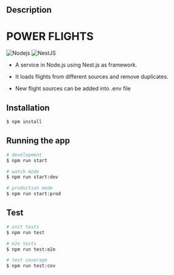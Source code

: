 ## Description
# POWER FLIGHTS
![Nodejs](https://img.shields.io/badge/-Nodejs-339933?style=flat-square&logo=Node.js&logoColor=white)
![NestJS](https://img.shields.io/badge/-NestJS-E0234E?style=flat-square&logo=nestjs&logoColor=white)

- A service in Node.js using Nest.js as framework.

- It loads flights from different sources and remove duplicates.

- New flight sources can be added into .env file

## Installation

```bash
$ npm install
```

## Running the app

```bash
# development
$ npm run start

# watch mode
$ npm run start:dev

# production mode
$ npm run start:prod
```

[check the flights]: http://localhost:3000/flights

## Test

```bash
# unit tests
$ npm run test

# e2e tests
$ npm run test:e2e

# test coverage
$ npm run test:cov
```